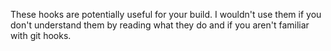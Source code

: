 These hooks are potentially useful for your build. I wouldn't use them if you don't understand them by reading what they do and if you aren't familiar with git hooks. 
